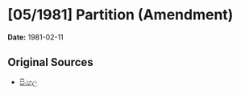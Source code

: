 # [05/1981] Partition (Amendment)

**Date:** 1981-02-11

## Original Sources

- [සිංහල](https://documents.gov.lk/view/acts/1981/2/05-1981_S.pdf)
